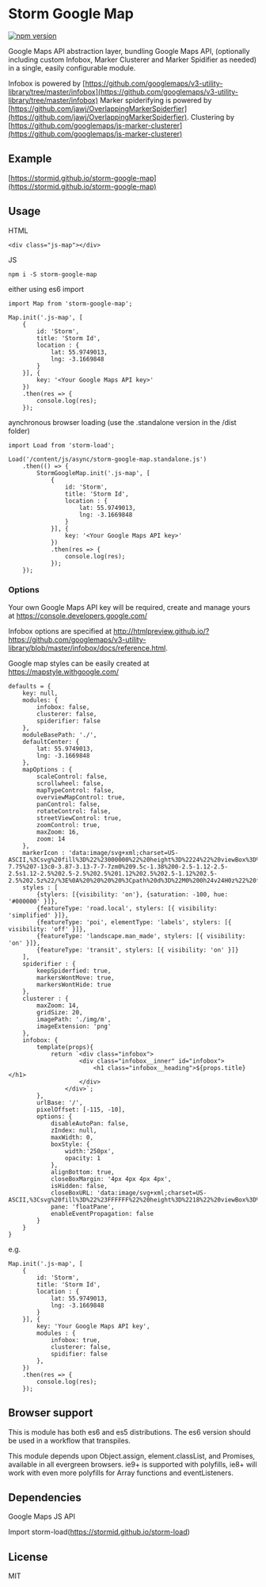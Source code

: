 # Storm Google Map
[![npm version](https://badge.fury.io/js/storm-google-map.svg)](https://badge.fury.io/js/storm-google-map)

Google Maps API abstraction layer, bundling Google Maps API, (optionally including custom Infobox, Marker Clusterer and Marker Spidifier as needed) in a single, easily configurable module.

Infobox is powered by [https://github.com/googlemaps/v3-utility-library/tree/master/infobox](https://github.com/googlemaps/v3-utility-library/tree/master/infobox)
Marker spiderifying is powered by [https://github.com/jawj/OverlappingMarkerSpiderfier](https://github.com/jawj/OverlappingMarkerSpiderfier).
Clustering by [https://github.com/googlemaps/js-marker-clusterer](https://github.com/googlemaps/js-marker-clusterer)


## Example
[https://stormid.github.io/storm-google-map](https://stormid.github.io/storm-google-map)

## Usage
HTML
```
<div class="js-map"></div>
```

JS
```
npm i -S storm-google-map
```

either using es6 import
```
import Map from 'storm-google-map';

Map.init('.js-map', [
    {
        id: 'Storm',
        title: 'Storm Id',
        location : { 
            lat: 55.9749013,
            lng: -3.1669848
        }
    }], {
        key: '<Your Google Maps API key>'
    })
    .then(res => {
        console.log(res);
    });

```
aynchronous browser loading (use the .standalone version in the /dist folder)
```
import Load from 'storm-load';

Load('/content/js/async/storm-google-map.standalone.js')
    .then(() => {
        StormGoogleMap.init('.js-map', [
            {
                id: 'Storm',
                title: 'Storm Id',
                location : { 
                    lat: 55.9749013,
                    lng: -3.1669848
                }
            }], {
                key: '<Your Google Maps API key>'
            })
            .then(res => {
                console.log(res);
            });
    });
```

### Options
Your own Google Maps API key will be required, create and manage yours at https://console.developers.google.com/

Infobox options are specified at http://htmlpreview.github.io/?https://github.com/googlemaps/v3-utility-library/blob/master/infobox/docs/reference.html.

Google map styles can be easily created at https://mapstyle.withgoogle.com/
```
defaults = {
    key: null,
    modules: {
        infobox: false,
        clusterer: false,
        spiderifier: false
    },
    moduleBasePath: './',
    defaultCenter: {
        lat: 55.9749013,
	    lng: -3.1669848
    },
    mapOptions : {
        scaleControl: false,
        scrollwheel: false,
        mapTypeControl: false,
        overviewMapControl: true,
        panControl: false,
        rotateControl: false,
        streetViewControl: true,
        zoomControl: true,
        maxZoom: 16,
        zoom: 14
    },
    markerIcon : 'data:image/svg+xml;charset=US-ASCII,%3Csvg%20fill%3D%22%23000000%22%20height%3D%2224%22%20viewBox%3D%220%200%2024%2024%22%20width%3D%2224%22%20xmlns%3D%22http%3A//www.w3.org/2000/svg%22%3E%0A%20%20%20%20%3Cpath%20d%3D%22M12%202C8.13%202%205%205.13%205%209c0%205.25%207%2013%207%2013s7-7.75%207-13c0-3.87-3.13-7-7-7zm0%209.5c-1.38%200-2.5-1.12-2.5-2.5s1.12-2.5%202.5-2.5%202.5%201.12%202.5%202.5-1.12%202.5-2.5%202.5z%22/%3E%0A%20%20%20%20%3Cpath%20d%3D%22M0%200h24v24H0z%22%20fill%3D%22none%22/%3E%0A%3C/svg%3E',
    styles : [
        {stylers: [{visibility: 'on'}, {saturation: -100, hue: '#000000' }]},
        {featureType: 'road.local', stylers: [{ visibility: 'simplified' }]},
        {featureType: 'poi', elementType: 'labels', stylers: [{ visibility: 'off' }]},
        {featureType: 'landscape.man_made', stylers: [{ visibility: 'on' }]},
        {featureType: 'transit', stylers: [{ visibility: 'on' }]}
    ],
    spiderifier : {
        keepSpiderfied: true,
        markersWontMove: true,
        markersWontHide: true
    },
    clusterer : {
        maxZoom: 14,
        gridSize: 20,
        imagePath: './img/m',
        imageExtension: 'png'
    },
    infobox: {
        template(props){ 
            return `<div class="infobox">
                    <div class="infobox__inner" id="infobox">
                        <h1 class="infobox__heading">${props.title}</h1>
                    </div>
                </div>`;
        },
        urlBase: '/',
        pixelOffset: [-115, -10],
        options: {
            disableAutoPan: false,
            zIndex: null,
            maxWidth: 0,
            boxStyle: {
                width:'250px',
                opacity: 1
            },
            alignBottom: true,
            closeBoxMargin: '4px 4px 4px 4px',
            isHidden: false,
            closeBoxURL: 'data:image/svg+xml;charset=US-ASCII,%3Csvg%20fill%3D%22%23FFFFFF%22%20height%3D%2218%22%20viewBox%3D%220%200%2024%2024%22%20width%3D%2218%22%20xmlns%3D%22http%3A//www.w3.org/2000/svg%22%3E%0A%20%20%20%20%3Cpath%20d%3D%22M19%206.41L17.59%205%2012%2010.59%206.41%205%205%206.41%2010.59%2012%205%2017.59%206.41%2019%2012%2013.41%2017.59%2019%2019%2017.59%2013.41%2012z%22/%3E%0A%20%20%20%20%3Cpath%20d%3D%22M0%200h24v24H0z%22%20fill%3D%22none%22/%3E%0A%3C/svg%3E',
            pane: 'floatPane',
            enableEventPropagation: false
        }
    }
}
```
e.g.
```
Map.init('.js-map', [
    {
        id: 'Storm',
        title: 'Storm Id',
        location : { 
            lat: 55.9749013,
            lng: -3.1669848
        }
    }], {
        key: 'Your Google Maps API key',
        modules : {
            infobox: true,
            clusterer: false,
            spidifier: false
        },
    })
    .then(res => {
        console.log(res);
    });
```

## Browser support
This is module has both es6 and es5 distributions. The es6 version should be used in a workflow that transpiles.

This module depends upon Object.assign, element.classList, and Promises, available in all evergreen browsers. ie9+ is supported with polyfills, ie8+ will work with even more polyfills for Array functions and eventListeners.

## Dependencies
Google Maps JS API

Import storm-load(https://stormid.github.io/storm-load)


## License
MIT

